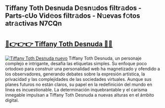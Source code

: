 ## Tiffany Toth Desnuda D𝚎sn𝚞dos filtr𝚊dos - Parts-cUo Vid𝚎os filtr𝚊dos - N𝚞evas f𝚘tos atr𝚊ctivas N7CQn

# <h2><a href="http://mbcyti.tromn.icu/?c=Tiffany+Toth+Desnuda">🔗👉👉👉 Tiffany Toth Desnuda 🔗🔗</a></h2>

[![Tiffany Toth Desnuda nuevo](https://i.imgur.com/pEAQMta.gif)](http://mbcyti.tromn.icu/?c=Tiffany+Toth+Desnuda)
Tiffany Toth Desnuda, un personaje complejo e intrigante, desafía las etiquetas simples. Su enfoque poco ortodoxo para construir una personalidad web ha magnetizado y ofendido a los observadores, generando debates sobre la expresión artística, la privacidad y las complejidades de las sociedades virtuales. Aunque sus planes futuros no están claros, su papel en la redefinición del mundo en línea es incuestionable. La determinación inquebrantable y el carisma innegable impulsan a Tiffany Toth Desnuda a nuevas alturas en el ámbito digital.
